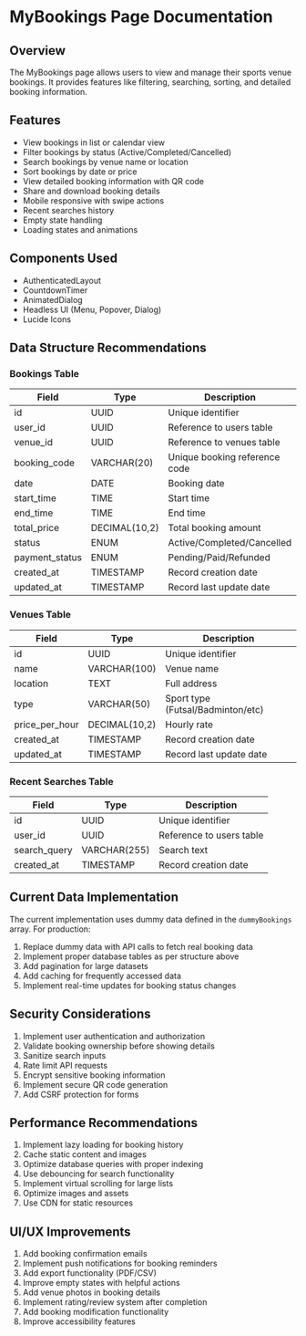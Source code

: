 # MyBookings Page Documentation

## Overview
The MyBookings page allows users to view and manage their sports venue bookings. It provides features like filtering, searching, sorting, and detailed booking information.

## Features
- View bookings in list or calendar view
- Filter bookings by status (Active/Completed/Cancelled)
- Search bookings by venue name or location
- Sort bookings by date or price
- View detailed booking information with QR code
- Share and download booking details
- Mobile responsive with swipe actions
- Recent searches history
- Empty state handling
- Loading states and animations

## Components Used
- AuthenticatedLayout
- CountdownTimer 
- AnimatedDialog
- Headless UI (Menu, Popover, Dialog)
- Lucide Icons

## Data Structure Recommendations

### Bookings Table
| Field | Type | Description |
|-------|------|-------------|
| id | UUID | Unique identifier |
| user_id | UUID | Reference to users table |
| venue_id | UUID | Reference to venues table |
| booking_code | VARCHAR(20) | Unique booking reference code |
| date | DATE | Booking date |
| start_time | TIME | Start time |
| end_time | TIME | End time |
| total_price | DECIMAL(10,2) | Total booking amount |
| status | ENUM | Active/Completed/Cancelled |
| payment_status | ENUM | Pending/Paid/Refunded |
| created_at | TIMESTAMP | Record creation date |
| updated_at | TIMESTAMP | Record last update date |

### Venues Table
| Field | Type | Description |
|-------|------|-------------|
| id | UUID | Unique identifier |
| name | VARCHAR(100) | Venue name |
| location | TEXT | Full address |
| type | VARCHAR(50) | Sport type (Futsal/Badminton/etc) |
| price_per_hour | DECIMAL(10,2) | Hourly rate |
| created_at | TIMESTAMP | Record creation date |
| updated_at | TIMESTAMP | Record last update date |

### Recent Searches Table
| Field | Type | Description |
|-------|------|-------------|
| id | UUID | Unique identifier |
| user_id | UUID | Reference to users table |
| search_query | VARCHAR(255) | Search text |
| created_at | TIMESTAMP | Record creation date |

## Current Data Implementation
The current implementation uses dummy data defined in the `dummyBookings` array. For production:

1. Replace dummy data with API calls to fetch real booking data
2. Implement proper database tables as per structure above
3. Add pagination for large datasets
4. Add caching for frequently accessed data
5. Implement real-time updates for booking status changes

## Security Considerations
1. Implement user authentication and authorization
2. Validate booking ownership before showing details
3. Sanitize search inputs
4. Rate limit API requests
5. Encrypt sensitive booking information
6. Implement secure QR code generation
7. Add CSRF protection for forms

## Performance Recommendations
1. Implement lazy loading for booking history
2. Cache static content and images
3. Optimize database queries with proper indexing
4. Use debouncing for search functionality
5. Implement virtual scrolling for large lists
6. Optimize images and assets
7. Use CDN for static resources

## UI/UX Improvements
1. Add booking confirmation emails
2. Implement push notifications for booking reminders
3. Add export functionality (PDF/CSV)
4. Improve empty states with helpful actions
5. Add venue photos in booking details
6. Implement rating/review system after completion
7. Add booking modification functionality
8. Improve accessibility features
